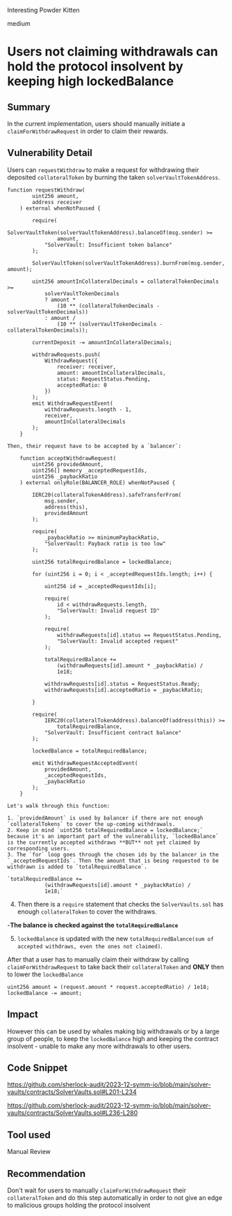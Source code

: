 Interesting Powder Kitten

medium

# Users not claiming withdrawals can hold the protocol insolvent by keeping high lockedBalance

## Summary

In the current implementation, users should manually initiate a `claimForWithdrawRequest` in order to claim their rewards.

## Vulnerability Detail

Users can `requestWithdraw` to make a request for withdrawing their deposited `collateralToken` by burning the taken `solverVaultTokenAddress`.

```solidity
function requestWithdraw(
        uint256 amount,
        address receiver
    ) external whenNotPaused {

        require(
            SolverVaultToken(solverVaultTokenAddress).balanceOf(msg.sender) >=
                amount,
            "SolverVault: Insufficient token balance"
        );

        SolverVaultToken(solverVaultTokenAddress).burnFrom(msg.sender, amount);

        uint256 amountInCollateralDecimals = collateralTokenDecimals >=
            solverVaultTokenDecimals
            ? amount *
                (10 ** (collateralTokenDecimals - solverVaultTokenDecimals))
            : amount /
                (10 ** (solverVaultTokenDecimals - collateralTokenDecimals));

        currentDeposit -= amountInCollateralDecimals;

        withdrawRequests.push(
            WithdrawRequest({
                receiver: receiver,
                amount: amountInCollateralDecimals,
                status: RequestStatus.Pending,
                acceptedRatio: 0
            })
        );
        emit WithdrawRequestEvent(
            withdrawRequests.length - 1,
            receiver,
            amountInCollateralDecimals
        );
    }

```
    
    Then, their request have to be accepted by a `balancer`: 
    
```solidity
    function acceptWithdrawRequest(
        uint256 providedAmount,
        uint256[] memory _acceptedRequestIds,
        uint256 _paybackRatio
    ) external onlyRole(BALANCER_ROLE) whenNotPaused {

        IERC20(collateralTokenAddress).safeTransferFrom(
            msg.sender,
            address(this),
            providedAmount
        );

        require(
            _paybackRatio >= minimumPaybackRatio,
            "SolverVault: Payback ratio is too low"
        );

        uint256 totalRequiredBalance = lockedBalance;

        for (uint256 i = 0; i < _acceptedRequestIds.length; i++) {

            uint256 id = _acceptedRequestIds[i];

            require(
                id < withdrawRequests.length,
                "SolverVault: Invalid request ID"
            );

            require(
                withdrawRequests[id].status == RequestStatus.Pending,
                "SolverVault: Invalid accepted request"
            );

            totalRequiredBalance +=
                (withdrawRequests[id].amount * _paybackRatio) /
                1e18;

            withdrawRequests[id].status = RequestStatus.Ready;
            withdrawRequests[id].acceptedRatio = _paybackRatio;
            
        }

        require(
            IERC20(collateralTokenAddress).balanceOf(address(this)) >=
                totalRequiredBalance,
            "SolverVault: Insufficient contract balance"
        );

        lockedBalance = totalRequiredBalance;

        emit WithdrawRequestAcceptedEvent(
            providedAmount,
            _acceptedRequestIds,
            _paybackRatio
        );
    }
 ```
    
    Let's walk through this function:
    
    1. `providedAmount` is used by balancer if there are not enough `collateralTokens` to cover the up-coming withdrawals.
    2. Keep in mind `uint256 totalRequiredBalance = lockedBalance;` because it's an important part of the vulnerability, `lockedBalance` is the currently accepted withdraws **BUT** not yet claimed by corresponding users.
    3. The `for` loop goes through the chosen ids by the balancer in the `_acceptedRequestIds`. Then the amount that is being requested to be withdrawn is added to `totalRequiredBalance`.
    
    `totalRequiredBalance +=
                (withdrawRequests[id].amount * _paybackRatio) /
                1e18;`
                
   4. Then there is a `require` statement that checks the `SolverVaults.sol` has enough `collateralToken` to cover the withdraws.
   
   -**The balance is checked against the `totalRequiredBalance`**
   
   5. `lockedBalance` is updated with the new `totalRequiredBalance(sum of accepted withdraws, even the ones not claimed)`.
   
  After that a user has to manually claim their withdraw by calling `claimForWithdrawRequest` to take back their `collateralToken` and **ONLY** then to lower the `lockedBalance`
  
  `uint256 amount = (request.amount * request.acceptedRatio) / 1e18;
        lockedBalance -= amount;`

## Impact

However this can be used by whales making big withdrawals or by a large group of people, to keep the `lockedBalance` high and keeping the contract insolvent - unable to make any more withdrawals to other users.

## Code Snippet

https://github.com/sherlock-audit/2023-12-symm-io/blob/main/solver-vaults/contracts/SolverVaults.sol#L201-L234

https://github.com/sherlock-audit/2023-12-symm-io/blob/main/solver-vaults/contracts/SolverVaults.sol#L236-L280

## Tool used

Manual Review

## Recommendation

Don't wait for users to manually `claimForWithdrawRequest` their `collateralToken` and do this step automatically in order to not give an edge to malicious groups holding the protocol insolvent
